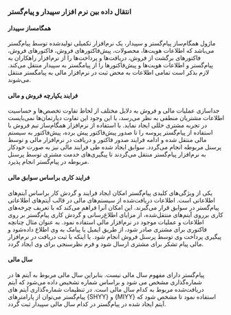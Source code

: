 ### انتقال داده بین نرم افزار سپیدار و پیام‌گستر

#### همگامساز سپیدار

ماژول همگام‌ساز پیام‌گستر و سپیدار، یک نرم‌افزار تکمیلی تولید‌شده توسط پیام‌گستر می‌باشد که اطلاعات هویت‌ها، محصولات، پیش‌فاکتورهای فروش، فاکتورهای فروش، فاکتورهای برگشت از فروش، دریافت‌ها و پرداخت‌ها را از نرم‌افزار راهکاران به پیام‌گستر و اطلاعات هویت‌ها و پیش‌فاکتورها را از پیامگستر به سپیدار منتقل می‌کند. لازم بذکر است تمامی اطلاعات به محض ثبت در نرم‌افزار مالی به پیامگستر منتقل می‌شوند.

#### فرایند یکپارچه فروش و مالی

جداسازی عملیات مالی و فروش به دلایل مختلف از لحاظ تفاوت تخصص‌ها و حساسیت اطلاعات مشتریان منطقی به نظر
می‌رسد، با این وجود این تفاوت دپارتمان‌ها نمی‌بایست در تجربه مشتری خللی ایجاد نماید. با استفاده از نرم‌افزار همگام‌ساز تیم فروش با استفاده از پیام‌گستر پروسه را تا صدور پیش‌فاکتور پیش برده، پیش‌فاکتور به سیستم مالی منتقل شده و ادامه فرایند صدور فاکتور و دریافت در نرم‌افزار مالی و توسط پرسنل مربوطه انجام می‌گردد. سوابق ایجاد شده طی فرایند مالی نیز به صورت خودکار به نرم‌افزار پیام‌گستر منتقل می‌گردند تا پیگیری‌های خدمت مشتری توسط پرسنل مربوطه در پیام‌گستر انجام پذیرد.

#### فرایند کاری براساس سوابق مالی

یکی از ویژگی‌های کلیدی پیام‌گستر امکان ایجاد فرایند و گردش کار براساس آیتم‌های اطلاعاتی است. اطلاعات دریافت‌شده از سیستم‌های مالی در قالب آیتم‌های اطلاعاتی پیام‌گستر در سوابق قرار می‌گیرند. این امکان آنرا فراهم می‌کند که با تعریف چرخه‌های کاری برروی آیتم‌های منتقل‌شده، از مزایای اطلاع‌رسانی و گردش کاری پیام‌گستر بر روی اطلاعات و عملیات موجود در نرم‌افزار مالی استفاده نمود. به عنوان مثال چنانچه فاکتوری برای مشتری صادر شود، از طریق ایمیل یا پیامک به وی اطلاع‌ داده‌شود و پیگیری پرداخت وی توسط پرسنل فروش انجام شود. یا اینکه با ثبت دریافت در نرم‌افزار مالی پیام‌ تشکر برای مشتری ارسال شود و فرم نظرسنجی برای وی ایجاد گردد.

#### سال مالی

پیام‌گستر دارای مفهوم سال مالی نیست. بنابراین سال مالی مربوط به آیتم ها در شماره‌گذاری مشخص می شود و براساس شماره تشخیص داده می‌شود که آیتم دریافت‌شده مربوط به کدام سال مالی است. در تنظیمات شماره‌گذاری آیتم های پیام‌گستر می‌توان از پارامترهای {SHYY} و {MIYY} استفاده نمود تا مشخص‌ شود که آیتم ایجاد شده در پیام‌گستر در کدام سال مالی سپیدار ثبت گردد.
